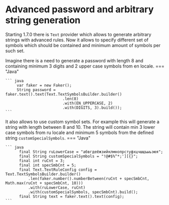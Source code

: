 # Advanced password and arbitrary string generation

Starting 1.7.0 there is `Text` provider which allows to generate arbitrary strings with advanced rules.
Now it allows to specify different set of symbols which should be contained and minimum amount of symbols per such set.

Imagine there is a need to generate a password with length 8 and containing minimum 3 digits and 2 upper case symbols from en locale.
=== "Java"

    ``` java
         var faker = new Faker();
         String password = faker.text().text(Text.TextSymbolsBuilder.builder()
                             .len(8)
                             .with(EN_UPPERCASE, 2)
                             .with(DIGITS, 3).build());
    ```
It also allows to use custom symbol sets. For example this will generate a string with length between 8 and 10. 
The string will contain min 3 lower case symbols from ru locale and minimum 5 symbols from the defined string `customSpecialSymbols`.
=== "Java"

    ``` java
          final String ruLowerCase = "абвгдеёжзийклмнопрстуфхцчшщъыьэюя";
          final String customSpecialSymbols = "!@#$%^*;'][{}";
          final int ruCnt = 3;
          final int specSmbCnt = 5;
          final Text.TextRuleConfig config = Text.TextSymbolsBuilder.builder()
              .len(faker.number().numberBetween(ruCnt + specSmbCnt, Math.max(ruCnt + specSmbCnt, 10)))
              .with(ruLowerCase, ruCnt)
              .with(customSpecialSymbols, specSmbCnt).build();
          final String text = faker.text().text(config);
    ```

